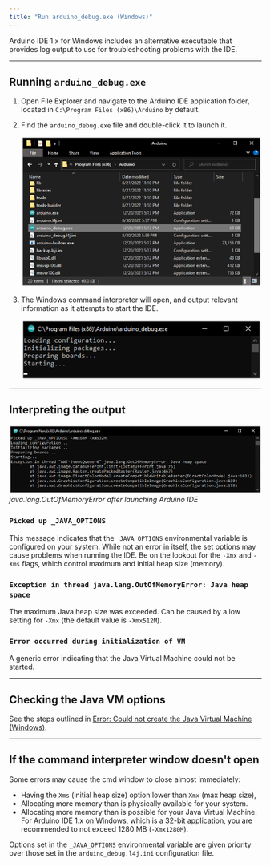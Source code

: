 ```yaml
---
title: "Run arduino_debug.exe (Windows)"
---
```


Arduino IDE 1.x for Windows includes an alternative executable that provides log output to use for troubleshooting problems with the IDE.

---

## Running `arduino_debug.exe`

1. Open File Explorer and navigate to the Arduino IDE application folder, located in `C:\Program Files (x86)\Arduino` by default.

2. Find the `arduino_debug.exe` file and double-click it to launch it.

   ![Opening arduino_debug.exe in the IDE application folder.](img/open-debug-exe.png)

3. The Windows command interpreter will open, and output relevant information as it attempts to start the IDE.

   ![The command interpreter, as displayed after running arduino_debug.exe.](img/arduino-debug-output.png)

---

## Interpreting the output

![The command interpreter printing information about picked up _JAVA_OPTIONS and an error: "Exception in thread java.lang.OutOfMemoryError: Java heap space"](img/arduino-debug-error-init-vm.png)
_java.lang.OutOfMemoryError after launching Arduino IDE_

### `Picked up _JAVA_OPTIONS`

This message indicates that the `_JAVA_OPTIONS` environmental variable is configured on your system. While not an error in itself, the set options may cause problems when running the IDE. Be on the lookout for the `-Xmx` and `-Xms` flags, which control maximum and initial heap size (memory).

### `Exception in thread java.lang.OutOfMemoryError: Java heap space`

The maximum Java heap size was exceeded. Can be caused by a low setting for `-Xmx` (the default value is `-Xmx512M`).

### `Error occurred during initialization of VM`

A generic error indicating that the Java Virtual Machine could not be started.

---

## Checking the Java VM options

See the steps outlined in [Error: Could not create the Java Virtual Machine (Windows)](https://support.arduino.cc/hc/en-us/articles/360021218899-Error-Could-not-create-the-Java-Virtual-Machine-Windows-).

---

## If the command interpreter window doesn't open

Some errors may cause the cmd window to close almost immediately:

* Having the `Xms` (initial heap size) option lower than `Xmx` (max heap size),
* Allocating more memory than is physically available for your system.
* Allocating more memory than is possible for your Java Virtual Machine. For Arduino IDE 1.x on Windows, which is a 32-bit application, you are recommended to not exceed 1280 MB (`-Xmx1280M`).

Options set in the `_JAVA_OPTIONS` environmental variable are given priority over those set in the `arduino_debug.l4j.ini` configuration file.

<!-- Tags -->
<p style="display:none;">
   AWT-EventQueue-0
</p>

<!-- markdownlint-disable-file HC001 -->
